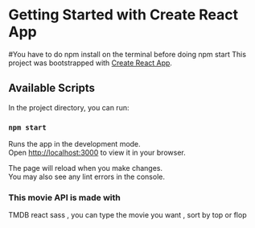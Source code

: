 # Getting Started with Create React App
#You have to do npm install on the terminal before doing npm start
This project was bootstrapped with [Create React App](https://github.com/facebook/create-react-app).

## Available Scripts

In the project directory, you can run:

### `npm start`

Runs the app in the development mode.\
Open [http://localhost:3000](http://localhost:3000) to view it in your browser.

The page will reload when you make changes.\
You may also see any lint errors in the console.

### This movie API is made with
TMDB react sass , you can type the movie you want , sort by top or flop

